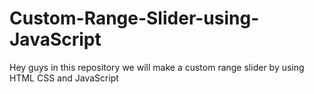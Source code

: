 # Custom-Range-Slider-using-JavaScript
Hey guys in this repository we will make a custom range slider by using HTML CSS and JavaScript

